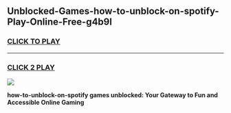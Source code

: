 
## Unblocked-Games-how-to-unblock-on-spotify-Play-Online-Free-g4b9l
<h3>
<a href="https://premium76.site?title=how-to-unblock-on-spotify&ref=26A">CLICK TO PLAY</a></h3>
<hr>

<h3>
<a href="https://premium76.site?title=how-to-unblock-on-spotify&ref=26A">CLICK 2 PLAY</a>
  
</h3>

<a href="https://premium76.site?title=how-to-unblock-on-spotify&ref=26A"><img src="https://clearcache.store/games.png"></a>


**how-to-unblock-on-spotify games unblocked: Your Gateway to Fun and Accessible Online Gaming**
